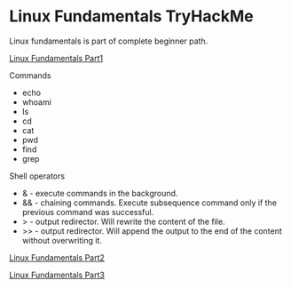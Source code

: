 # Linux Fundamentals TryHackMe

Linux fundamentals is part of complete beginner path.

[Linux Fundamentals Part1](#)

Commands

- echo
- whoami
- ls
- cd
- cat
- pwd
- find
- grep

Shell operators

- & - execute commands in the background.
- && - chaining commands. Execute subsequence command only if the previous command was successful.
- \> - output redirector. Will rewrite the content of the file.
- \>\> - output redirector. Will append the output to the end of the content without overwriting it.

[Linux Fundamentals Part2](#)

[Linux Fundamentals Part3](#)
